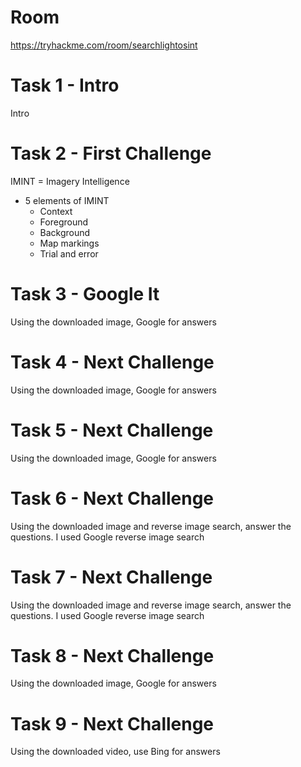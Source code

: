 # Room
https://tryhackme.com/room/searchlightosint

# Task 1 - Intro
Intro

# Task 2 - First Challenge
IMINT = Imagery Intelligence

* 5 elements of IMINT
  * Context
  * Foreground
  * Background
  * Map markings
  * Trial and error

# Task 3 - Google It
Using the downloaded image, Google for answers

# Task 4 - Next Challenge
Using the downloaded image, Google for answers

# Task 5 - Next Challenge
Using the downloaded image, Google for answers

# Task 6 - Next Challenge
Using the downloaded image and reverse image search, answer the questions.  I used Google reverse image search

# Task 7 - Next Challenge
Using the downloaded image and reverse image search, answer the questions.  I used Google reverse image search

# Task 8 - Next Challenge
Using the downloaded image, Google for answers

# Task 9 - Next Challenge
Using the downloaded video, use Bing for answers